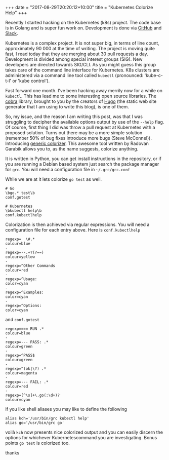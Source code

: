 +++
date = "2017-08-29T20:20:12+10:00"
title = "Kubernetes Colorize Help"
+++

Recently I started hacking on the Kubernetes (k8s) project. The code base is in Golang and is super
fun work on. Development is done via [GitHub](https://github.com/kubernetes/) and
[Slack](https://kubernetes.slack.com).

<!--more-->

Kubernetes is a complex project. It is not super big, in terms of line count, approximately 90 000
at the time of writing. The project is moving quite fast, I read today that they are merging about
30 pull requests a day. Development is divided among special interest groups (SIG). New developers
are directed towards SIG/CLI. As you might guess this group takes care of the command line interface
for Kubernetes. K8s clusters are administered via a command line tool called `kubectl` (pronounced:
'kube-c-t-l' or 'kube control').

Fast forward one month. I've been hacking away merrily now for a while on `kubectl`. This has lead
me to some interesting open source libraries. The [cobra](https://github.com/spf13/cobra) library,
brought to you by the creators of [Hugo](https://github.com/gohugoio/hugo) (the static web site
generator that I am using to write this blog), is one of them.

So, my issue, and the reason I am writing this post, was that I was struggling to decipher the
available options output by use of the `--help` flag. Of course, first thing I did was throw a pull
request at Kubernetes with a proposed solution. Turns out there may be a more simple solution (remember 50%
of bug fixes introduce more bugs (Steve McConnel)). Introducing
[generic colorizer](https://github.com/garabik/grc). This awesome tool written by Radovan Garabík
allows you to, as the name suggests, colorize anything.

It is written in Python, you can get install instructions in the repository, or if you are running a
Debian based system just search the package manager for `grc`. You will need a configuration file in
`~/.grc/grc.conf`


While we are at it lets colorize `go test` as well.

```
# Go
\bgo.* test\b
conf.gotest

# Kubernetes
\bkubectl help\b
conf.kubectlhelp
```

Colorization is then achieved via regular expressions. You will need a configuration file for each
entry above. Here is `conf.kubectlhelp`

```
regexp=  \#.*
colour=blue
-
regexp=--.+?(?==)
colour=yellow
-
regexp=^Other Commands
colour=red
-
regexp=^Usage:
color=cyan
-
regexp=^Examples:
color=cyan
-
regexp=^Options:
color=cyan
```

and `conf.gotest`
```
regexp==== RUN .*
colour=blue
-
regexp=--- PASS: .*
colour=green
-
regexp=^PASS$
colour=green
-
regexp=^(ok|\?) .*
colour=magenta
-
regexp=--- FAIL: .*
colour=red
-
regexp=[^\s]+\.go(:\d+)?
colour=cyan
```

If you like shell aliases you may like to define the following

```
alias kch='/usr/bin/grc kubectl help'
alias go='/usr/bin/grc go'
```

voilà `kch` now presents nice colorized output and you can easily discern the options for whichever
Kubernetescommand you are investigating. Bonus points `go test` is colorized too.

thanks
